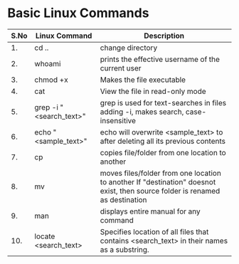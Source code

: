 # Basic Linux Commands

| S.No | Linux Command                      | Description                                                                                                                   |
|------|------------------------------------|-------------------------------------------------------------------------------------------------------------------------------|
| 1.   | cd ..                              | change directory                                                                                                              |
| 2.   | whoami                             | prints the effective username of the current user                                                                             |
| 3.   | chmod +x <filename>                | Makes the file executable                                                                                                     |
| 4.   | cat <filename>                     | View the file in read-only mode                                                                                               |
| 5.   | grep -i "<search_text>" <filename> | grep is used for text-searches in files adding -i, makes search, case-insensitive                                             |
| 6.   | echo "<sample_text>" <filename>    | echo will overwrite <sample_text> to <filename> after deleting all its previous contents                                      |
| 7.   | cp <source> <destination>          | copies file/folder from one location to another                                                                               |
| 8.   | mv <source> <destination>          | moves files/folder from one location to another If "destination" doesnot exist, then source folder is  renamed as destination |
| 9.   | man <command>                      | displays entire manual for any command                                                                                        |
| 10.  | locate <search_text>               | Specifies location of all files that contains <search_text>  in their names as a substring.                                   |
